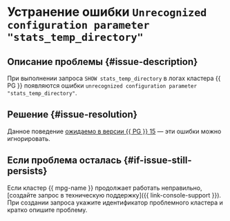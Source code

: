 # Устранение ошибки `Unrecognized configuration parameter "stats_temp_directory"`


## Описание проблемы {#issue-description}

При выполнении запроса `SHOW stats_temp_directory` в логах кластера {{ PG }} появляются ошибки `unrecognized configuration parameter "stats_temp_directory"`.

## Решение {#issue-resolution}

Данное поведение [ожидаемо в версии {{ PG }} 15](https://git.postgresql.org/gitweb/?p=postgresql.git;a=commit;h=6f0cf87872ab2fd4a81249ca9d6299b9b1a52277) — эти ошибки можно игнорировать.

## Если проблема осталась {#if-issue-still-persists}

Если кластер {{ mpg-name }} продолжает работать неправильно, [создайте запрос в техническую поддержку]({{ link-console-support }}). При создании запроса укажите идентификатор проблемного кластера и кратко опишите проблему.